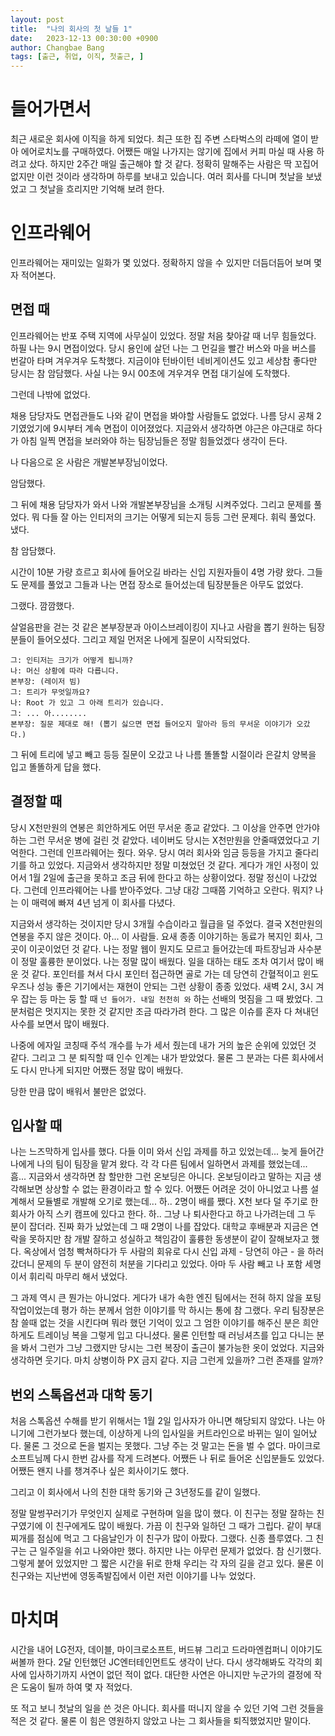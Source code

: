 ```yaml
---
layout: post
title:  "나의 회사의 첫 날들 1"
date:   2023-12-13 00:30:00 +0900
author: Changbae Bang
tags: [출근, 취업, 이직, 첫출근, ]
---
```


# 들어가면서
최근 새로운 회사에 이직을 하게 되었다. 최근 또한 집 주변 스타벅스의 라떼에 열이 받아 에어로치노를 구매하였다. 어쨌든 매일 나가지는 않기에 집에서 커피 마실 때  사용 하려고 샀다. 하지만 2주간 매일 출근해야 할 것 같다. 정확히 말해주는 사람은 딱  꼬집어 없지만 이런 것이라 생각하며 하루를 보내고 있습니다. 여러 회사를 다니며 첫날을 보냈었고 그 첫날을 흐리지만 기억해 보려 한다.

# 인프라웨어
인프라웨어는 재미있는 일화가 몇 있었다. 정확하지 않을 수 있지만 더듬더듬어 보며 몇 자 적어본다.  

## 면접 때
인프라웨어는 반포 주택 지역에 사무실이 있었다. 정말 처음 찾아갈 때 너무 힘들었다. 하필 나는 9시 면접이었다. 당시 용인에 살던 나는 그 먼길을 빨간 버스와 마을 버스를 번갈아 타며 겨우겨우 도착했다. 지금이야 턴바이턴 네비게이션도 있고 세상참 좋다만 당시는 참 암담했다. 사실 나는 9시 00초에 겨우겨우 면접 대기실에 도착했다.  

그런데 나밖에 없었다.  

채용 담당자도 면접관들도 나와 같이 면접을 봐야할 사람들도 없었다. 나름 당시 공채 2기였었기에 9시부터 계속 면접이 이어졌었다. 지금와서 생각하면 야근은 야근대로 하다가 아침 일찍 면접을 보러와야 하는 팀장님들은 정말 힘들었겠다 생각이 든다.  

나 다음으로 온 사람은 개발본부장님이었다.  

암담했다.  

그 뒤에 채용 담당자가 와서 나와 개발본부장님을 소개팅 시켜주었다. 그리고 문제를 풀었다. 뭐 다들 잘 아는 인티저의 크기는 어떻게 되는지 등등 그런 문제다. 휘릭 풀었다. 냈다.  

참 암담했다.  

시간이 10분 가량 흐르고 회사에 들어오길 바라는 신입 지원자들이 4명 가량 왔다. 그들도 문제를 풀었고 그들과 나는 면접 장소로 들어섰는데 팀장분들은 아무도 없었다.  

그랬다. 깜깜했다.  

살얼음판을 걷는 것 같은 본부장분과 아이스브레이킹이 지나고 사람을 뽑기 원하는 팀장분들이 들어오셨다. 그리고 제일 먼저온 나에게 질문이 시작되었다.  

```
그: 인티저는 크기가 어떻게 됩니까?
나: 머신 상황에 따라 다릅니다.
본부장: (레이저 빔)
그: 트리가 무엇일까요?
나: Root 가 있고 그 아래 트리가 있습니다.
그: ... 아........
본부장: 질문 제대로 해! (뽑기 싫으면 면접 들어오지 말아라 등의 무서운 이야기가 오갔다.)
```

그 뒤에 트리에 넣고 빼고 등등 질문이 오갔고 나 나름 똘똘할 시절이라 은갈치 양복을 입고 똘똘하게 답을 했다.  

## 결정할 때
당시 X천만원의 연봉은 희안하게도 어떤 무서운 종교 같았다. 그 이상을 안주면 안가야 하는 그런 무서운 병에 걸린 것 같았다. 네이버도 당시는 X천만원을 안줄때였었다고 기억한다. 그런데 인프라웨어는 줬다. 와우. 당시 여러 회사와 임금 등등을 가지고 줄다리기를 하고 있었다. 지금와서 생각하지만 정말 미쳤었던 것 같다. 게다가 개인 사정이 있어서 1월 2일에 출근을 못하고 조금 뒤에 한다고 하는 상황이었다. 정말 정신이 나갔었다. 그런데 인프라웨어는 나를 받아주었다. 그냥 대강 그때쯤 기억하고 오란다. 뭐지? 나는 이 매력에 빠져 4년 넘게 이 회사를 다녔다.  

지금와서 생각하는 것이지만 당시 3개월 수습이라고 월급을 덜 주었다. 결국 X천만원의 연봉을 주지 않은 것이다. 아... 이 사람들. 요새 종종 이야기하는 동료가 복지인 회사, 그 곳이 이곳이었던 것 같다. 나는 정말 웹이 뭔지도 모르고 들어갔는데 파트장님과 사수분이 정말 훌륭한 분이었다. 나는 정말 많이 배웠다. 일을 대하는 태도 조차 여기서 많이 배운 것 같다. 포인터를 쳐서 다시 포인터 접근하면 골로 가는 데 당연히 간혈적이고 윈도우즈나 성능 좋은 기기에서는 재현이 안되는 그런 상황이 종종 있었다. 새벽 2시, 3시 겨우 잡는 등 마는 둥 할 때 `넌 들어가. 내일 천천히 와` 하는 선배의 멋짐을 그 때 봤었다. 그 분처럼은 멋지지는 못한 것 같지만 조금 따라가려 한다. 그 많은 이슈를 혼자 다 쳐내던 사수를 보면서 많이 배웠다.  

나중에 에자일 코칭때 주석 개수를 누가 세서 줬는데 내가 거의 높은 순위에 있었던 것 같다. 그리고 그 분 퇴직할 때 인수 인계는 내가 받았었다. 물론 그 분과는 다른 회사에서도 다시 만나게 되지만 어쨌든 정말 많이 배웠다.  

당한 만큼 많이 배워서 불만은 없었다.

## 입사할 때
나는 느즈막하게 입사를 했다. 다들 이미 와서 신입 과제를 하고 있었는데... 늦게 들어간 나에게 나의 팀이 팀장을 맡겨 왔다. 각 각 다른 팀에서 일하면서 과제를 했었는데... 흠... 지금와서 생각하면 참 할만한 그런 온보딩은 아니다. 온보딩이라고 말하는 지금 생각해보면 상상할 수 없는 환경이라고 할 수 있다. 어쨌든 어려운 것이 아니었고 나름 설계해서 모듈별로 개발해 오기로 했는데... 하.. 2명이 배를 쨌다. X천 보다 덜 주기로 한 회사가 아직 스키 캠프에 있다고 한다. 하.. 그냥 나 퇴사한다고 하고 나가려는데 그 두 분이 잡더라. 진짜 화가 났었는데 그 때 2명이 나를 잡았다. 대학교 후배분과 지금은 연락을 못하지만 참 개발 잘하고 성실하고 책임감이 훌륭한 동생분이 같이 잘해보자고 했다. 옥상에서 엄청 빡쳐하다가 두 사람의 회유로 다시 신입 과제 - 당연히 야근 - 을 하러 갔더니 문제의 두 분이 얌전히 처분을 기다리고 있었다. 아마 두 사람 빼고 나 포함 세명이서 휘리릭 마무리 해서 냈었다.  

그 과제 역시 큰 뭔가는 아니었다. 게다가 내가 속한 엔진 팀에서는 전혀 하지 않을 포팅 작업이었는데 평가 하는 분께서 엄한 이야기를 막 하시는 통에 참 그랬다. 우리 팀장분은 참 쓸때 없는 것을 시킨다며 뭐라 했던 기억이 있고 그 엄한 이야기를 해주신 분은 희안하게도 트레이닝 복을 그렇게 입고 다니셨다. 물론 인턴할 때 러닝셔츠를 입고 다니는 분을 봐서 그런가 그냥 그랬지만 당시는 그런 복장이 출근이 불가능한 옷이 었었다. 지금와 생각하면 웃기다. 마치 상병이하 PX 금지 같다. 지금 그런게 있을까? 그런 존재를 알까?  

## 번외 스톡옵션과 대학 동기
처음 스톡옵션 수해를 받기 위해서는 1월 2일 입사자가 아니면 해당되지 않았다. 나는 아니기에 그런가보다 했는데, 이상하게 나의 입사일을 커트라인으로 바뀌는 일이 일어났다. 물론 그 것으로 돈을 벌지는 못했다. 그냥 주는 것 말고는 돈을 벌 수 없다. 마이크로소프트님께 다시 한번 감사를 작게 드려본다. 어쨌든 나 뒤로 들어온 신입분들도 있었다. 어쨌든 왠지 나를 챙겨주나 싶은 회사이기도 했다.  

그리고 이 회사에서 나의 친한 대학 동기와 근 3년정도를 같이 일했다.  

정말 말썽꾸러기가 무엇인지 실제로 구현하며 일을 많이 했다. 이 친구는 정말 잘하는 친구였기에 이 친구에게도 많이 배웠다. 가끔 이 친구와 일하던 그 때가 그립다. 같이 부대찌개를 점심에 먹고 그 다음날인가 이 친구가 많이 아팠다. 그랬다. 신종 플루였다. 그 친구는 근 일주일을 쉬고 나와야만 했다. 하지만 나는 아무런 문제가 없었다. 참 신기했다. 그렇게 붙어 있었지만 그 짧은 시간을 뒤로 한채 우리는 각 자의 길을 걷고 있다. 물론 이 친구와는 지난번에 영동족발집에서 이런 저런 이야기를 나누 었었다.  

# 마치며
시간을 내어 LG전자, 데이블, 마이크로소프트, 버드뷰 그리고 드라마엔컴퍼니 이야기도 써볼까 한다. 2달 인턴했던 JC엔터테인먼트도 생각이 난다. 다시 생각해봐도 각각의 회사에 입사하기까지 사연이 없던 적이 없다. 대단한 사연은 아니지만 누군가의 결정에 작은 도움이 될까 하여 몇 자 적었다.  

또 적고 보니 첫날의 일을 쓴 것은 아니다. 회사를 떠니지 않을 수 있던 기억 그런 것들을 적은 것 같다. 물론 이 힘은 영원하지 않았고 나는 그 회사들을 퇴직했었지만 말이다.  
